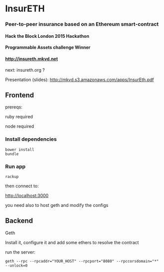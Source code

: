 # InsurETH
### Peer-to-peer insurance based on an Ethereum smart-contract

#### Hack the Block London 2015 Hackathon
#### Programmable Assets challenge Winner

#### http://insureth.mkvd.net

next: insureth.org ?

Presentation (slides): http://mkvd.s3.amazonaws.com/apps/InsurEth.pdf

## Frontend

prereqs:

ruby required

node required

### Install dependencies

    bower install
    bundle

### Run app

    rackup

then connect to:

<http://localhost:3000>


you need also to host geth and modify the configs



## Backend

Geth

Install it, configure it and add some ethers to resolve the contract


run the server:

    geth --rpc --rpcaddr="YOUR_HOST" --rpcport="8080" --rpccorsdomain="*" --unlock=0
